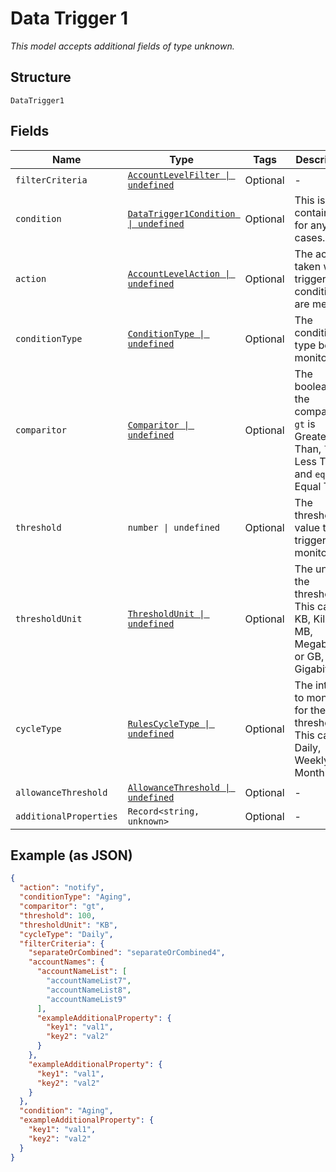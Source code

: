 
# Data Trigger 1

*This model accepts additional fields of type unknown.*

## Structure

`DataTrigger1`

## Fields

| Name | Type | Tags | Description |
|  --- | --- | --- | --- |
| `filterCriteria` | [`AccountLevelFilter \| undefined`](../../doc/models/account-level-filter.md) | Optional | - |
| `condition` | [`DataTrigger1Condition \| undefined`](../../doc/models/containers/data-trigger-1-condition.md) | Optional | This is a container for any-of cases. |
| `action` | [`AccountLevelAction \| undefined`](../../doc/models/account-level-action.md) | Optional | The action taken when trigger conditions are met |
| `conditionType` | [`ConditionType \| undefined`](../../doc/models/condition-type.md) | Optional | The condition type being monitored |
| `comparitor` | [`Comparitor \| undefined`](../../doc/models/comparitor.md) | Optional | The boolean of the comparison. `gt` is Greater Than, `lt` is Less Than and `eq` is Equal To |
| `threshold` | `number \| undefined` | Optional | The threshold value the trigger monitors for |
| `thresholdUnit` | [`ThresholdUnit \| undefined`](../../doc/models/threshold-unit.md) | Optional | The units of the threshold. This can be KB, Kilobits, MB, Megabits, or GB, Gigabits |
| `cycleType` | [`RulesCycleType \| undefined`](../../doc/models/rules-cycle-type.md) | Optional | The interval to monitor for the threshold. This can be Daily, Weekly or Monthly |
| `allowanceThreshold` | [`AllowanceThreshold \| undefined`](../../doc/models/allowance-threshold.md) | Optional | - |
| `additionalProperties` | `Record<string, unknown>` | Optional | - |

## Example (as JSON)

```json
{
  "action": "notify",
  "conditionType": "Aging",
  "comparitor": "gt",
  "threshold": 100,
  "thresholdUnit": "KB",
  "cycleType": "Daily",
  "filterCriteria": {
    "separateOrCombined": "separateOrCombined4",
    "accountNames": {
      "accountNameList": [
        "accountNameList7",
        "accountNameList8",
        "accountNameList9"
      ],
      "exampleAdditionalProperty": {
        "key1": "val1",
        "key2": "val2"
      }
    },
    "exampleAdditionalProperty": {
      "key1": "val1",
      "key2": "val2"
    }
  },
  "condition": "Aging",
  "exampleAdditionalProperty": {
    "key1": "val1",
    "key2": "val2"
  }
}
```

